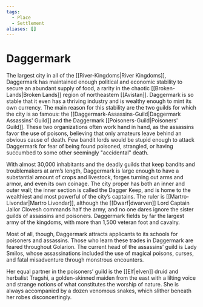 ```yaml
---
tags:
  - Place
  - Settlement
aliases: []
---
```

# Daggermark
The largest city in all of the [[River-Kingdoms|River Kingdoms]], Daggermark has maintained enough political and economic stability to secure an abundant supply of food, a rarity in the chaotic [[Broken-Lands|Broken Lands]] region of northeastern [[Avistan]]. Daggermark is so stable that it even has a thriving industry and is wealthy enough to mint its own currency. The main reason for this stability are the two guilds for which the city is so famous: the [[Daggermark-Assassins-Guild|Daggermark Assassins' Guild]] and the Daggermark [[Poisoners-Guild|Poisoners' Guild]]. These two organizations often work hand in hand, as the assassins favor the use of poisons, believing that only amateurs leave behind an obvious cause of death. Few bandit lords would be stupid enough to attack Daggermark for fear of being found poisoned, strangled, or having succumbed to some other seemingly "accidental" death.

With almost 30,000 inhabitants and the deadly guilds that keep bandits and troublemakers at arm’s length, Daggermark is large enough to have a substantial amount of crops and livestock, forges turning out arms and armor, and even its own coinage. The city proper has both an inner and outer wall; the inner section is called the Dagger Keep, and is home to the wealthiest and most powerful of the city’s captains. The ruler is [[Martro-Livondar|Martro Livondar]], although the [[Dwarf|dwarven]] Lord Captain Jallor Clovesh commands half the army, and no one dares ignore the sister guilds of assassins and poisoners. Daggermark fields by far the largest army of the kingdoms, with more than 1,500 veteran foot and cavalry.

Most of all, though, Daggermark attracts applicants to its schools for poisoners and assassins. Those who learn these trades in Daggermark are feared throughout Golarion. The current head of the assassins’ guild is Lady Smilos, whose assassinations included the use of magical poisons, curses, and fatal misadventure through monstrous encounters.

Her equal partner in the poisoners’ guild is the [[Elf|elven]] druid and herbalist Tragshi, a golden-skinned maiden from the east with a lilting voice and strange notions of what constitutes the worship of nature. She is always accompanied by a dozen venomous snakes, which slither beneath her robes disconcertingly.
